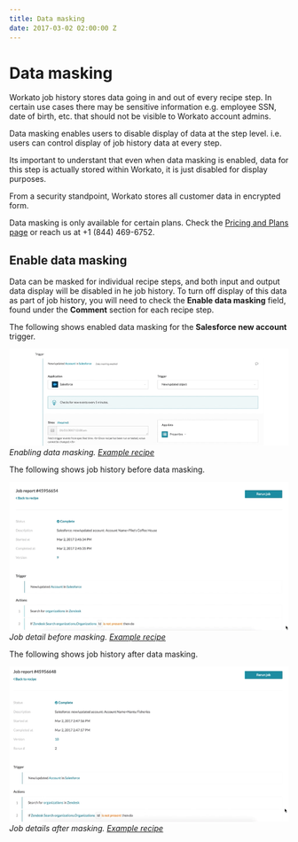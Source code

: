 ```yaml
---
title: Data masking
date: 2017-03-02 02:00:00 Z
---
```


# Data masking
Workato job history stores data going in and out of every recipe step. In certain use cases there may be sensitive information e.g. employee SSN, date of birth, etc. that should not be visible to Workato account admins.

Data masking enables users to disable display of data at the step level. i.e. users can control display of job history data at every step.

Its important to understant that even when data masking is enabled, data for this step is actually stored within Workato, it is just disabled for display purposes.

From a security standpoint, Workato stores all customer data in encrypted form.

Data masking is only available for certain plans. Check the [Pricing and Plans page](https://www.workato.com/pricing?audience=general) or reach us at +1 (844) 469-6752.

## Enable data masking
Data can be masked for individual recipe steps, and both input and output data display will be disabled in he job history. To turn off display of this data as part of job history, you will need to check the **Enable data masking** field, found under the **Comment** section for each recipe step.

The following shows enabled data masking for the **Salesforce new account** trigger.

![Enabling data masking](/assets/images/features/data-masking/enabling-data-masking.gif)
*Enabling data masking. [Example recipe](https://www.workato.com/recipes/480360)*

The following shows job history before data masking.

![Job details before masking](/assets/images/features/data-masking/job-details-before-masking.gif)
*Job detail before masking. [Example recipe](https://www.workato.com/recipes/480360)*

The following shows job history after data masking.

![Job details after masking](/assets/images/features/data-masking/job-details-after-masking.gif)
*Job details after masking. [Example recipe](https://www.workato.com/recipes/480360)*
